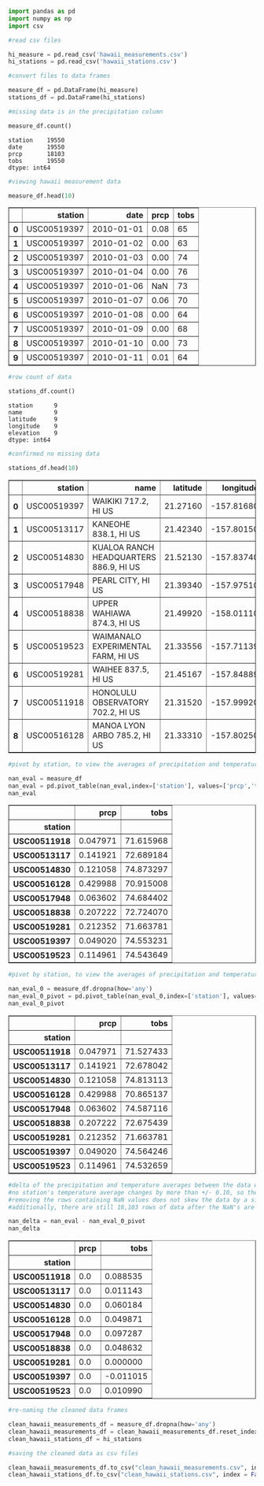 

```python
import pandas as pd
import numpy as np
import csv
```


```python
#read csv files

hi_measure = pd.read_csv('hawaii_measurements.csv')
hi_stations = pd.read_csv('hawaii_stations.csv')

#convert files to data frames

measure_df = pd.DataFrame(hi_measure)
stations_df = pd.DataFrame(hi_stations)
```


```python
#missing data is in the precipitation column

measure_df.count()
```




    station    19550
    date       19550
    prcp       18103
    tobs       19550
    dtype: int64




```python
#viewing hawaii measurement data

measure_df.head(10)
```




<div>
<style scoped>
    .dataframe tbody tr th:only-of-type {
        vertical-align: middle;
    }

    .dataframe tbody tr th {
        vertical-align: top;
    }

    .dataframe thead th {
        text-align: right;
    }
</style>
<table border="1" class="dataframe">
  <thead>
    <tr style="text-align: right;">
      <th></th>
      <th>station</th>
      <th>date</th>
      <th>prcp</th>
      <th>tobs</th>
    </tr>
  </thead>
  <tbody>
    <tr>
      <th>0</th>
      <td>USC00519397</td>
      <td>2010-01-01</td>
      <td>0.08</td>
      <td>65</td>
    </tr>
    <tr>
      <th>1</th>
      <td>USC00519397</td>
      <td>2010-01-02</td>
      <td>0.00</td>
      <td>63</td>
    </tr>
    <tr>
      <th>2</th>
      <td>USC00519397</td>
      <td>2010-01-03</td>
      <td>0.00</td>
      <td>74</td>
    </tr>
    <tr>
      <th>3</th>
      <td>USC00519397</td>
      <td>2010-01-04</td>
      <td>0.00</td>
      <td>76</td>
    </tr>
    <tr>
      <th>4</th>
      <td>USC00519397</td>
      <td>2010-01-06</td>
      <td>NaN</td>
      <td>73</td>
    </tr>
    <tr>
      <th>5</th>
      <td>USC00519397</td>
      <td>2010-01-07</td>
      <td>0.06</td>
      <td>70</td>
    </tr>
    <tr>
      <th>6</th>
      <td>USC00519397</td>
      <td>2010-01-08</td>
      <td>0.00</td>
      <td>64</td>
    </tr>
    <tr>
      <th>7</th>
      <td>USC00519397</td>
      <td>2010-01-09</td>
      <td>0.00</td>
      <td>68</td>
    </tr>
    <tr>
      <th>8</th>
      <td>USC00519397</td>
      <td>2010-01-10</td>
      <td>0.00</td>
      <td>73</td>
    </tr>
    <tr>
      <th>9</th>
      <td>USC00519397</td>
      <td>2010-01-11</td>
      <td>0.01</td>
      <td>64</td>
    </tr>
  </tbody>
</table>
</div>




```python
#row count of data

stations_df.count()
```




    station      9
    name         9
    latitude     9
    longitude    9
    elevation    9
    dtype: int64




```python
#confirmed no missing data

stations_df.head(10)
```




<div>
<style scoped>
    .dataframe tbody tr th:only-of-type {
        vertical-align: middle;
    }

    .dataframe tbody tr th {
        vertical-align: top;
    }

    .dataframe thead th {
        text-align: right;
    }
</style>
<table border="1" class="dataframe">
  <thead>
    <tr style="text-align: right;">
      <th></th>
      <th>station</th>
      <th>name</th>
      <th>latitude</th>
      <th>longitude</th>
      <th>elevation</th>
    </tr>
  </thead>
  <tbody>
    <tr>
      <th>0</th>
      <td>USC00519397</td>
      <td>WAIKIKI 717.2, HI US</td>
      <td>21.27160</td>
      <td>-157.81680</td>
      <td>3.0</td>
    </tr>
    <tr>
      <th>1</th>
      <td>USC00513117</td>
      <td>KANEOHE 838.1, HI US</td>
      <td>21.42340</td>
      <td>-157.80150</td>
      <td>14.6</td>
    </tr>
    <tr>
      <th>2</th>
      <td>USC00514830</td>
      <td>KUALOA RANCH HEADQUARTERS 886.9, HI US</td>
      <td>21.52130</td>
      <td>-157.83740</td>
      <td>7.0</td>
    </tr>
    <tr>
      <th>3</th>
      <td>USC00517948</td>
      <td>PEARL CITY, HI US</td>
      <td>21.39340</td>
      <td>-157.97510</td>
      <td>11.9</td>
    </tr>
    <tr>
      <th>4</th>
      <td>USC00518838</td>
      <td>UPPER WAHIAWA 874.3, HI US</td>
      <td>21.49920</td>
      <td>-158.01110</td>
      <td>306.6</td>
    </tr>
    <tr>
      <th>5</th>
      <td>USC00519523</td>
      <td>WAIMANALO EXPERIMENTAL FARM, HI US</td>
      <td>21.33556</td>
      <td>-157.71139</td>
      <td>19.5</td>
    </tr>
    <tr>
      <th>6</th>
      <td>USC00519281</td>
      <td>WAIHEE 837.5, HI US</td>
      <td>21.45167</td>
      <td>-157.84889</td>
      <td>32.9</td>
    </tr>
    <tr>
      <th>7</th>
      <td>USC00511918</td>
      <td>HONOLULU OBSERVATORY 702.2, HI US</td>
      <td>21.31520</td>
      <td>-157.99920</td>
      <td>0.9</td>
    </tr>
    <tr>
      <th>8</th>
      <td>USC00516128</td>
      <td>MANOA LYON ARBO 785.2, HI US</td>
      <td>21.33310</td>
      <td>-157.80250</td>
      <td>152.4</td>
    </tr>
  </tbody>
</table>
</div>




```python
#pivot by station, to view the averages of precipitation and temperature w/ the NaN's included in the data

nan_eval = measure_df
nan_eval = pd.pivot_table(nan_eval,index=['station'], values=['prcp','tobs'])
nan_eval
```




<div>
<style scoped>
    .dataframe tbody tr th:only-of-type {
        vertical-align: middle;
    }

    .dataframe tbody tr th {
        vertical-align: top;
    }

    .dataframe thead th {
        text-align: right;
    }
</style>
<table border="1" class="dataframe">
  <thead>
    <tr style="text-align: right;">
      <th></th>
      <th>prcp</th>
      <th>tobs</th>
    </tr>
    <tr>
      <th>station</th>
      <th></th>
      <th></th>
    </tr>
  </thead>
  <tbody>
    <tr>
      <th>USC00511918</th>
      <td>0.047971</td>
      <td>71.615968</td>
    </tr>
    <tr>
      <th>USC00513117</th>
      <td>0.141921</td>
      <td>72.689184</td>
    </tr>
    <tr>
      <th>USC00514830</th>
      <td>0.121058</td>
      <td>74.873297</td>
    </tr>
    <tr>
      <th>USC00516128</th>
      <td>0.429988</td>
      <td>70.915008</td>
    </tr>
    <tr>
      <th>USC00517948</th>
      <td>0.063602</td>
      <td>74.684402</td>
    </tr>
    <tr>
      <th>USC00518838</th>
      <td>0.207222</td>
      <td>72.724070</td>
    </tr>
    <tr>
      <th>USC00519281</th>
      <td>0.212352</td>
      <td>71.663781</td>
    </tr>
    <tr>
      <th>USC00519397</th>
      <td>0.049020</td>
      <td>74.553231</td>
    </tr>
    <tr>
      <th>USC00519523</th>
      <td>0.114961</td>
      <td>74.543649</td>
    </tr>
  </tbody>
</table>
</div>




```python
#pivot by station, to view the averages of precipitation and temperature w/ the NaN's removed from the data

nan_eval_0 = measure_df.dropna(how='any')
nan_eval_0_pivot = pd.pivot_table(nan_eval_0,index=['station'], values=['prcp','tobs'])
nan_eval_0_pivot
```




<div>
<style scoped>
    .dataframe tbody tr th:only-of-type {
        vertical-align: middle;
    }

    .dataframe tbody tr th {
        vertical-align: top;
    }

    .dataframe thead th {
        text-align: right;
    }
</style>
<table border="1" class="dataframe">
  <thead>
    <tr style="text-align: right;">
      <th></th>
      <th>prcp</th>
      <th>tobs</th>
    </tr>
    <tr>
      <th>station</th>
      <th></th>
      <th></th>
    </tr>
  </thead>
  <tbody>
    <tr>
      <th>USC00511918</th>
      <td>0.047971</td>
      <td>71.527433</td>
    </tr>
    <tr>
      <th>USC00513117</th>
      <td>0.141921</td>
      <td>72.678042</td>
    </tr>
    <tr>
      <th>USC00514830</th>
      <td>0.121058</td>
      <td>74.813113</td>
    </tr>
    <tr>
      <th>USC00516128</th>
      <td>0.429988</td>
      <td>70.865137</td>
    </tr>
    <tr>
      <th>USC00517948</th>
      <td>0.063602</td>
      <td>74.587116</td>
    </tr>
    <tr>
      <th>USC00518838</th>
      <td>0.207222</td>
      <td>72.675439</td>
    </tr>
    <tr>
      <th>USC00519281</th>
      <td>0.212352</td>
      <td>71.663781</td>
    </tr>
    <tr>
      <th>USC00519397</th>
      <td>0.049020</td>
      <td>74.564246</td>
    </tr>
    <tr>
      <th>USC00519523</th>
      <td>0.114961</td>
      <td>74.532659</td>
    </tr>
  </tbody>
</table>
</div>




```python
#delta of the precipitation and temperature averages between the data w/ the NaN's included and the data w/o the NaN's
#no station's temperature average changes by more than +/- 0.10, so the NaN's will be removed
#removing the rows containing NaN values does not skew the data by a significant margin
#additionally, there are still 18,103 rows of data after the NaN's are removed

nan_delta = nan_eval - nan_eval_0_pivot
nan_delta
```




<div>
<style scoped>
    .dataframe tbody tr th:only-of-type {
        vertical-align: middle;
    }

    .dataframe tbody tr th {
        vertical-align: top;
    }

    .dataframe thead th {
        text-align: right;
    }
</style>
<table border="1" class="dataframe">
  <thead>
    <tr style="text-align: right;">
      <th></th>
      <th>prcp</th>
      <th>tobs</th>
    </tr>
    <tr>
      <th>station</th>
      <th></th>
      <th></th>
    </tr>
  </thead>
  <tbody>
    <tr>
      <th>USC00511918</th>
      <td>0.0</td>
      <td>0.088535</td>
    </tr>
    <tr>
      <th>USC00513117</th>
      <td>0.0</td>
      <td>0.011143</td>
    </tr>
    <tr>
      <th>USC00514830</th>
      <td>0.0</td>
      <td>0.060184</td>
    </tr>
    <tr>
      <th>USC00516128</th>
      <td>0.0</td>
      <td>0.049871</td>
    </tr>
    <tr>
      <th>USC00517948</th>
      <td>0.0</td>
      <td>0.097287</td>
    </tr>
    <tr>
      <th>USC00518838</th>
      <td>0.0</td>
      <td>0.048632</td>
    </tr>
    <tr>
      <th>USC00519281</th>
      <td>0.0</td>
      <td>0.000000</td>
    </tr>
    <tr>
      <th>USC00519397</th>
      <td>0.0</td>
      <td>-0.011015</td>
    </tr>
    <tr>
      <th>USC00519523</th>
      <td>0.0</td>
      <td>0.010990</td>
    </tr>
  </tbody>
</table>
</div>




```python
#re-naming the cleaned data frames

clean_hawaii_measurements_df = measure_df.dropna(how='any')
clean_hawaii_measurements_df = clean_hawaii_measurements_df.reset_index(drop=True)
clean_hawaii_stations_df = hi_stations
```


```python
#saving the cleaned data as csv files

clean_hawaii_measurements_df.to_csv("clean_hawaii_measurements.csv", index = False)
clean_hawaii_stations_df.to_csv("clean_hawaii_stations.csv", index = False)
```
